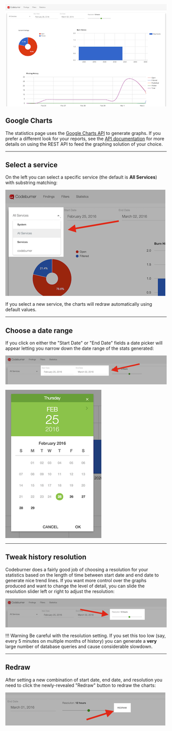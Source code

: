 ![stats_page](images/stats_page.png)

## Google Charts
The statistics page uses the <a href="https://developers.google.com/chart/" target="_blank">Google Charts API</a> to generate graphs.  If you prefer a different look for your reports, see the [API documentation](/developer/api/#apistats) for more details on using the REST API to feed the graphing solution of your choice.

***

## Select a service
On the left you can select a specific service (the default is **All Services**) with substring matching:

![stats_service_list](images/stats_service_list.png)

If you select a new service, the charts will redraw automatically using default values.

***

## Choose a date range
If you click on either the "Start Date" or "End Date" fields a date picker will appear letting you narrow down the date range of the stats generated:

![stats_date](images/stats_date.png)

![stats_datepicker](images/stats_datepicker.png)

***

## Tweak history resolution
Codeburner does a fairly good job of choosing a resolution for your statistics based on the length of time between start date and end date to generate nice trend lines.  If you want more control over the graphs produced and want to change the level of detail, you can slide the resolution slider left or right to adjust the resolution:

![stats_resolution](images/stats_resolution.png)

!!! Warning
    Be careful with the resolution setting.  If you set this too low (say, every 5 minutes on multiple months of history) you can generate a **very** large number of database queries and cause considerable slowdown.

***

## Redraw
After setting a new combination of start date, end date, and resolution you need to click the newly-revealed "Redraw" button to redraw the charts:

![stats_redraw](images/stats_redraw.png)
